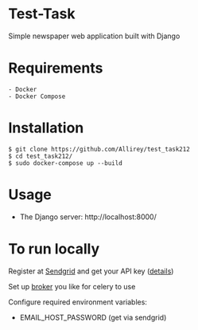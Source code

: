 # Test-Task
Simple newspaper web application built with Django

# Requirements
```
- Docker
- Docker Compose
```

# Installation

```
$ git clone https://github.com/Allirey/test_task212
$ cd test_task212/
$ sudo docker-compose up --build 
```

# Usage

- The Django server: http://localhost:8000/

# To run locally
Register at [Sendgrid](https://sendgrid.com/) and get your API key ([details](https://app.sendgrid.com/guide/integrate/langs/smtp))

Set up [broker](https://docs.celeryproject.org/en/latest/getting-started/brokers/) you like for celery to use

Configure required environment variables:
+ EMAIL_HOST_PASSWORD (get via sendgrid)


